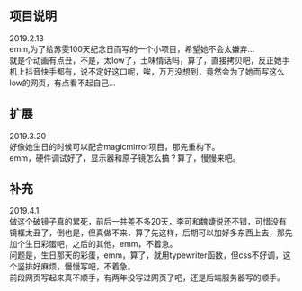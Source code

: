 

## 项目说明
2019.2.13<br/>
emm,为了给苏雯100天纪念日而写的一个小项目，希望她不会太嫌弃...<br/>就是个动画有点丑，不是，太low了，土味情话吗，算了，直接拷贝吧，反正她手机上抖音快手都有，说不定好这口呢，唉，万万没想到，竟然会为了她而写这么low的网页，有点看不起自己...

## 扩展
2019.3.20<br/>
好像她生日的时候可以配合magicmirror项目，那先重构下。<br/>
emm，硬件调试好了，显示器和原子镜怎么搞？算了，慢慢来吧。


## 补充
2019.4.1<br/>
做这个破镜子真的累死，前后一共差不多20天，李可和魏婕说还不错，可惜没有镜框太丑了，倒也是，但真做不来，算了先这样，后期可以加好多东西上去，那先加个生日彩蛋吧，之后的其他，emm，不着急。<br/>
问题是，生日那天的彩蛋，emm，算了，就用typewriter函数，但css不好调，这个竖排好麻烦，慢慢写吧，不着急。<br/>
前段网页写起来真不顺手，有两年没写过网页了吧，还是后端服务器写的顺手。
